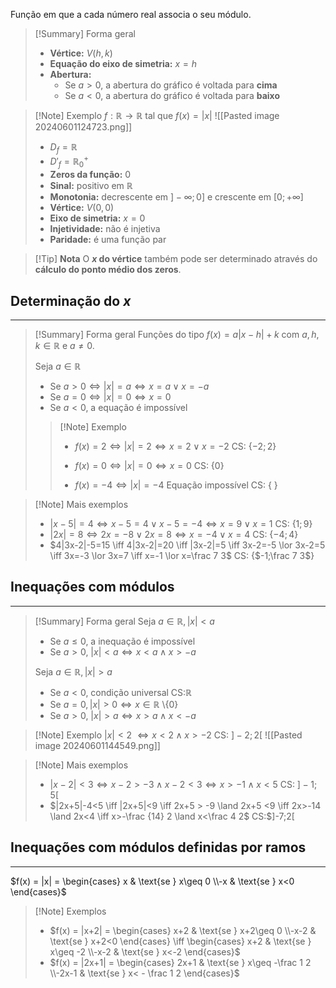 Função em que a cada número real associa o seu módulo.

>[!Summary] Forma geral
>- **Vértice:** $V(h,k)$
>- **Equação do eixo de simetria:** $x=h$
>- **Abertura:**
>	- Se $a>0$, a abertura do gráfico é voltada para **cima**
>	- Se $a<0$, a abertura do gráfico é voltada para **baixo**

>[!Note] Exemplo
>$f: \mathbb R \rightarrow \mathbb R$
>tal que $f(x)=|x|$
>![[Pasted image 20240601124723.png]]
>- $D_f=\mathbb R$
>- $D'_f=\mathbb R^+_0$
>- **Zeros da função:** 0
>- **Sinal:** positivo em $\mathbb R$
>- **Monotonia:** decrescente em $]-\infty;0]$ e crescente em $[0;+\infty]$
>- **Vértice:** $V(0,0)$
>- **Eixo de simetria:** $x=0$
>- **Injetividade:** não é injetiva
>- **Paridade:** é uma função par

>[!Tip] **Nota**
>O **$x$ do vértice** também pode ser determinado através do **cálculo do ponto médio dos zeros**.
## Determinação do $x$
---
>[!Summary] Forma geral
>Funções do tipo $f(x)=a|x-h|+k$ com $a,h,k \in \mathbb R$ e $a \neq 0$.
>
>Seja $a \in \mathbb R$
>- Se $a>0 \iff |x|=a \iff x=a \lor x =-a$
>- Se $a=0 \iff |x|=0 \iff x=0$
>- Se $a<0$, a equação é impossível
>>[!Note] Exemplo
>>- $f(x)=2 \iff |x|=2 \iff x=2 \lor x=-2$
>> CS: {$-2;2$}
>>
>>- $f(x)=0 \iff |x|=0 \iff x=0$
>>  CS: {$0$}
>>
>>- $f(x)=-4 \iff |x|=-4$
>>  Equação impossível CS: { }

>[!Note] Mais exemplos
>- $|x-5|=4 \iff x-5=4 \lor x-5 =-4 \iff x=9 \lor x=1$
>  CS: {$1;9$}
>- $|2x|=8 \iff 2x=-8 \lor 2x=8 \iff x=-4 \lor x=4$
>  CS: {$-4;4$}
>- $4|3x-2|-5=15 \iff 4|3x-2|=20 \iff |3x-2|=5 \iff 3x-2=-5 \lor 3x-2=5 \iff 3x=-3 \lor 3x=7 \iff x=-1 \lor x=\frac 7 3$
>  CS: {$-1;\frac 7 3$}
>

## Inequações com módulos
---
>[!Summary] Forma geral
>Seja $a \in \mathbb R, |x|<a$
>- Se $a \leq 0$, a inequação é impossível
>- Se $a>0$, $|x|<a \iff x<a \land x>-a$
>
>Seja $a \in \mathbb R, |x| >a$
>- Se $a < 0$, condição universal CS:$\mathbb R$
>- Se $a=0, |x|>0 \iff x \in \mathbb R$ \\{$0$}
>- Se $a>0$, $|x|>a \iff x>a \land x<-a$

>[!Note] Exemplo
>$|x|<2$
>$\iff x<2 \land x>-2$
>CS: $]-2;2[$
>![[Pasted image 20240601144549.png]]

>[!Note] Mais exemplos
>- $|x-2|<3 \iff x-2>-3 \land x-2<3 \iff x>-1 \land x<5$
>  CS: $]-1;5[$
>- $|2x+5|-4<5 \iff |2x+5|<9 \iff 2x+5 > -9 \land 2x+5 <9 \iff 2x>-14 \land 2x<4 \iff x>-\frac {14} 2 \land x<\frac 4 2$
>  CS:$]-7;2[

## Inequações com módulos definidas por ramos
---
$f(x) = |x| = \begin{cases} x & \text{se } x\geq 0 \\-x & \text{se } x<0 \end{cases}$

>[!Note] Exemplos
>- $f(x) = |x+2| = \begin{cases} x+2 & \text{se } x+2\geq 0 \\-x-2 & \text{se } x+2<0 \end{cases} \iff \begin{cases} x+2 & \text{se } x\geq -2 \\-x-2 & \text{se } x<-2 \end{cases}$
>- $f(x) = |2x+1| = \begin{cases} 2x+1 & \text{se } x\geq -\frac 1 2 \\-2x-1 & \text{se } x< - \frac 1 2 \end{cases}$
